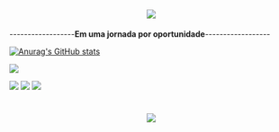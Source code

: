 <h1 align="center">
<img src="https://readme-typing-svg.herokuapp.com/?font=Merriweather&pause=500&color=60F785&width=size=25&center=true&vCenter=true&width=500&height=40&duration=6000&lines=Olá!+👋;+me+chamo+Wilbe,+fique+a+vontade!;" />
</h1>

------------------**Em uma jornada por oportunidade**------------------

[![Anurag's GitHub stats](https://github-readme-stats.vercel.app/api?username=WilbeSouza&show_icons=true&theme=merko)](https://github.com/WilbeSouza/github-readme-stats)


<img src="https://skillicons.dev/icons?i=javascript,html,css,jquery,mysql,php"/>


<a href="https://discord.com/channels/@WilbeSouza" target="_blank"><img src="https://img.shields.io/badge/Discord-7289DA?style=for-the-badge&logo=discord&logoColor=white" target="_blank"></a> 
<a href = "mailto:wilbe.souza.ribeiro@hotmail.com"><img src="https://img.shields.io/badge/Microsoft_Outlook-0078D4?style=for-the-badge&logo=microsoft-outlook&logoColor=white"></a>
<a href="https://www.linkedin.com/in/wilbesouzaribeiro" target="_blank"><img src="https://img.shields.io/badge/-LinkedIn-%230077B5?style=for-the-badge&logo=linkedin&logoColor=white" target="_blank"></a>


<h1 align="center">
<img src="https://readme-typing-svg.herokuapp.com/?font=Merriweather&pause=500&color=60F785s&size=25&center=true&vCenter=true&width=600&height=40&duration=10000&lines=obrigado+pela+Visita!;" />
</h1>
